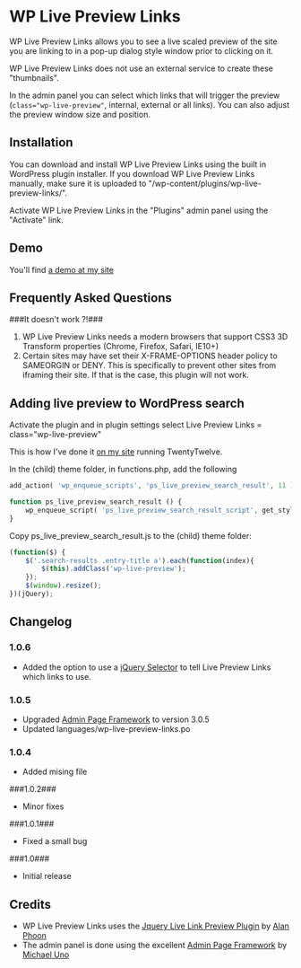WP Live Preview Links
=====================


WP Live Preview Links allows you to see a live scaled preview of the site you are linking to in a pop-up dialog style window prior to clicking on it.

WP Live Preview Links does not use an external service to create these "thumbnails".

In the admin panel you can select which links that will trigger the preview (`class="wp-live-preview"`, internal, external or all links). You can also adjust the preview window size and position.


Installation 
-------------

You can download and install WP Live Preview Links using the built in WordPress plugin installer. If you download WP Live Preview Links manually, make sure it is uploaded to "/wp-content/plugins/wp-live-preview-links/".

Activate WP Live Preview Links in the "Plugins" admin panel using the "Activate" link.

Demo
-------

You'll find [a demo at my site](http://soderlind.no/wp-live-preview-links/#demo)

Frequently Asked Questions 
--------------------------

###It doesn't work ?!###

1. WP Live Preview Links needs a modern browsers that support CSS3 3D Transform properties (Chrome, Firefox, Safari, IE10+)
1. Certain sites may have set their X-FRAME-OPTIONS header policy to SAMEORGIN or DENY. This is specifically to prevent other sites from iframing their site. If that is the case, this plugin will not work.


Adding live preview to WordPress search
---------------------------------------

Activate the plugin and in plugin settings select Live Preview Links = class="wp-live-preview"

This is how I've done it [on my site](http://soderlind.no/?s=plugin) running TwentyTwelve.

In the (child) theme folder, in functions.php, add the following

```php
add_action( 'wp_enqueue_scripts', 'ps_live_preview_search_result', 11 );

function ps_live_preview_search_result () {
	wp_enqueue_script( 'ps_live_preview_search_result_script', get_stylesheet_directory_uri() .  '/ps_live_preview_search_result.js', array('wp-live-preview-links'), false, true );
}
```

Copy ps_live_preview_search_result.js to the (child) theme folder:
```javascript
(function($) {
	$('.search-results .entry-title a').each(function(index){
		$(this).addClass('wp-live-preview');
	});
	$(window).resize();
})(jQuery);
```


Changelog
---------
### 1.0.6 ###
* Added the option to use a [jQuery Selector](http://www.w3schools.com/jquery/jquery_ref_selectors.asp) to tell Live Preview Links which links to use.

### 1.0.5 ###
* Upgraded [Admin Page Framework](http://wordpress.org/plugins/admin-page-framework/) to version 3.0.5
* Updated languages/wp-live-preview-links.po

### 1.0.4 ###
* Added mising file

###1.0.2###
* Minor fixes

###1.0.1###
* Fixed a small bug

###1.0###
* Initial release


Credits
-------
* WP Live Preview Links uses the [Jquery Live Link Preview Plugin](https://github.com/alanphoon/jquery-live-preview)  by [Alan Phoon](http://www.ampedupdesigns.com/about)
* The admin panel is done using the excellent [Admin Page Framework](http://wordpress.org/plugins/admin-page-framework/) by [Michael Uno](http://michaeluno.jp/)
